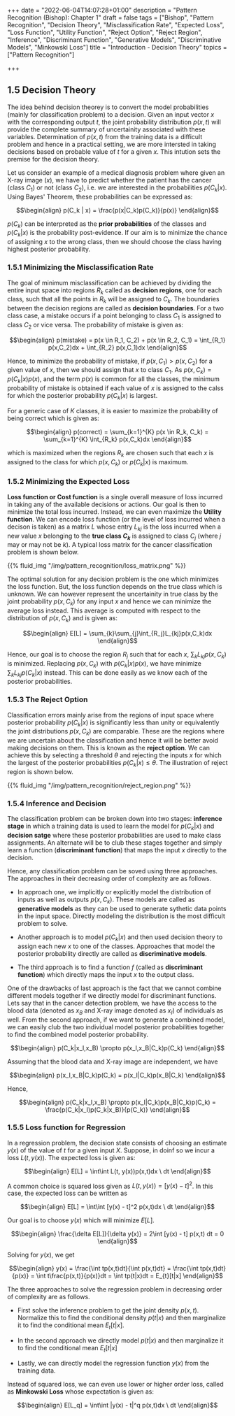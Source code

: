 +++
date = "2022-06-04T14:07:28+01:00"
description = "Pattern Recognition (Bishop): Chapter 1"
draft = false
tags = ["Bishop", "Pattern Recognition", "Decision Theory", "Misclassification Rate", "Expected Loss", "Loss Function", "Utility Function", "Reject Option", "Reject Region", "Inference", "Discriminant Function", "Generative Models", "Discriminative Models", "Minkowski Loss"]
title = "Introduction - Decision Theory"
topics = ["Pattern Recognition"]

+++

## 1.5 Decision Theory

The idea behind decision theorey is to convert the model probabilities (mainly for classification problem) to a decision. Given an input vector $x$ with the corresponding output $t$, the joint probability distribution $p(x,t)$ will provide the complete summary of uncertainity associated with these variables. Determination of $p(x,t)$ from the training data is a difficult problem and hence in a practical setting, we are more intersted in taking decisions based on probable value of $t$ for a given $x$. This intution sets the premise for the decision theory.

Let us consider an example of a medical diagnosis problem where given an X-ray image ($x$), we have to predict whether the patient has the cancer (class $C_1$) or not (class $C_2$), i.e. we are interested in the probabilities $p(C_k|x)$. Using Bayes' Theorem, these probabilities can be expressed as:

$$\begin{align}
p(C_k | x) = \frac{p(x|C_k)p(C_k)}{p(x)}
\end{align}$$

$p(C_k)$ can be interpreted as the <b>prior probabilities</b> of the classes and $p(C_k | x)$ is the probability post-evidence. If our aim is to minimize the chance of assigning $x$ to the wrong class, then we should choose the class having highest posterior probability.

### 1.5.1 Minimizing the Misclassification Rate

The goal of minimum misclassification can be achieved by dividing the entire input space into regions $R_k$ called as <b>decision regions</b>, one for each class, such that all the points in $R_k$ will be assigned to $C_k$. The boundaries between the decision regions are called as <b>decision boundaries</b>. For a two class case, a mistake occurs if a point belonging to class $C_1$ is assigned to class $C_2$ or vice versa. The probability of mistake is given as:

$$\begin{align}
p(mistake) = p(x \in R_1, C_2) + p(x \in R_2, C_1) = \int_{R_1} p(x,C_2)dx + \int_{R_2} p(x,C_1)dx
\end{align}$$

Hence, to minimize the probability of mistake, if $p(x, C_1) > p(x, C_2)$ for a given value of $x$, then we should assign that $x$ to class $C_1$. As $p(x, C_k) = p(C_k|x)p(x)$, and the term $p(x)$ is common for all the classes, the minimum probability of mistake is obtained if each value of $x$ is assigned to the calss for which the posterior probability $p(C_k|x)$ is largest. 

For a generic case of $K$ classes, it is easier to maximize the probability of being correct which is given as:

$$\begin{align}
p(correct) = \sum_{k=1}^{K} p(x \in R_k, C_k) = \sum_{k=1}^{K} \int_{R_k} p(x,C_k)dx
\end{align}$$

which is maximized when the regions $R_k$ are chosen such that each $x$ is assigned to the class for which $p(x,C_k)$ or $p(C_k|x)$ is maximum.

### 1.5.2 Minimizing the Expected Loss

<b>Loss function or Cost function</b> is a single overall measure of loss incurred in taking any of the available decisions or actions. Our goal is then to minimize the total loss incurred. Instead, we can even maximize the <b>Utility function</b>. We can encode loss function (or the level of loss incurred when a decison is taken) as a matrix $L$ whose entry $L_{kj}$ is the loss incurred when a new value $x$ belonging to the <b>true class $C_k$</b> is assigned to class $C_j$ (where $j$ may or may not be $k$). A typical loss matrix for the cancer classification problem is shown below.

{{% fluid_img "/img/pattern_recognition/loss_matrix.png" %}}

The optimal solution for any decision problem is the one which minimizes the loss function. But, the loss function depends on the true class which is unknown. We can however represent the uncertainity in true class by the joint probability $p(x,C_k)$ for any input $x$ and hence we can minimize the average loss instead. This average is computed with respect to the distribution of $p(x,C_k)$ and is given as:

$$\begin{align}
E[L] = \sum_{k}\sum_{j}\int_{R_j}L_{kj}p(x,C_k)dx
\end{align}$$

Hence, our goal is to choose the region $R_j$ such that for each $x$, $\sum_{k}L_{kj}p(x,C_k)$ is minimized. Replacing $p(x,C_k)$ with $p(C_k|x)p(x)$, we have minimize $\sum_{k}L_{kj}p(C_k|x)$ instead. This can be done easily as we know each of the posterior probabilities.

### 1.5.3 The Reject Option

Classification errors mainly arise from the regions of input space where posterior probability $p(C_k|x)$ is significantly less than unity or equivalently the joint distributions $p(x,C_k)$ are comparable. These are the regions where we are uncertain about the classification and hence it will be better avoid making decisions on them. This is known as the <b>reject option</b>. We can achieve this by selecting a threshold $\theta$ and rejecting the inputs $x$ for which the largest of the posterior probabilities $p(C_k|x) \leq \theta$. The illustration of reject region is shown below.

{{% fluid_img "/img/pattern_recognition/reject_region.png" %}}

### 1.5.4 Inference and Decision

The classification problem can be broken down into two stages: <b>inference stage</b> in which a training data is used to learn the model for $p(C_k|x)$ and <b>decision satge</b> where these posterior probabilities are used to make class assignments. An alternate will be to club these stages together and simply learn a function (<b>discriminant function</b>) that maps the input $x$ directly to the decision. 

Hence, any classification problem can be soved using three approaches. The approaches in their decreasing order of complexity are as follows. 

* In approach one, we implicitly or explicitly model the distribution of inputs as well as outputs $p(x,C_k)$. These models are called as <b>generative models</b> as they can be used to generate sythetic data points in the input space. Directly modeling the distribution is the most difficult problem to solve.  

* Another approach is to model $p(C_k|x)$ and then used decision theory to assign each new $x$ to one of the classes. Approaches that model the posterior probability directly are called as <b>discriminative models</b>.

* The third approach is to find a function $f$ (called as <b>discriminant function</b>) which directly maps the input $x$ to the output class.

One of the drawbacks of last approach is the fact that we cannot combine different models together if we directly model for discriminant functions. Lets say that in the cancer detection problem, we have the access to the blood data (denoted as $x_B$ and X-ray image denoted as $x_I$) of individuals as well. From the second approach, if we want to generate a combined model, we can easily club the two individual model posterior probabilities together to find the combined model posterior probability.

$$\begin{align}
p(C_k|x_I,x_B) \propto p(x_I,x_B|C_k)p(C_k)
\end{align}$$

Assuming that the blood data and X-ray image are independent, we have

$$\begin{align}
p(x_I,x_B|C_k)p(C_k) = p(x_I|C_k)p(x_B|C_k)
\end{align}$$

Hence, 

$$\begin{align}
p(C_k|x_I,x_B) \propto p(x_I|C_k)p(x_B|C_k)p(C_k) = \frac{p(C_k|x_I)p(C_k|x_B)}{p(C_k)}
\end{align}$$

### 1.5.5 Loss function for Regression

In a regression problem, the decision state consists of choosing an estimate $y(x)$ of the value of $t$ for a given input $X$. Suppose, in doinf so we incur a loss $L(t, y(x))$. The expected loss is given as:

$$\begin{align}
E[L] = \int\int L(t, y(x))p(x,t)dx \ dt
\end{align}$$

A common choice is squared loss given as $L(t, y(x)) = [y(x) - t]^2$. In this case, the expected loss can be written as

$$\begin{align}
E[L] = \int\int [y(x) - t]^2 p(x,t)dx \ dt
\end{align}$$

Our goal is to choose $y(x)$ which will minimize $E[L]$.

$$\begin{align}
\frac{\delta E[L]}{\delta y(x)} = 2\int [y(x) - t] p(x,t) dt = 0
\end{align}$$

Solving for $y(x)$, we get

$$\begin{align}
y(x) = \frac{\int tp(x,t)dt}{\int p(x,t)dt} = \frac{\int tp(x,t)dt}{p(x)} = \int t\frac{p(x,t)}{p(x)}dt = \int tp(t|x)dt = E_{t}[t|x]
\end{align}$$

The three approaches to solve the regression problem in decreasing order of complexity are as follows.

* First solve the inference problem to get the joint density $p(x,t)$. Normalize this to find the conditional density $p(t|x)$ and then marginalize it to find the conditional mean $E_t[t|x]$.

* In the second approach we directly model $p(t|x)$ and then marginalize it to find the conditional mean $E_t[t|x]$

* Lastly, we can directly model the regression function $y(x)$ from the training data.

Instead of squared loss, we can even use lower or higher order loss, called as <b>Minkowski Loss</b> whose expectation is given as:

$$\begin{align}
E[L_q] = \int\int |y(x) - t|^q p(x,t)dx \ dt
\end{align}$$